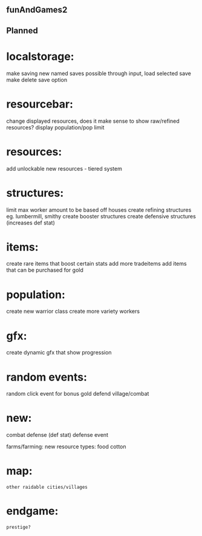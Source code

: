 ## funAndGames2

## Planned
# localstorage:
make saving new named saves possible through input, load selected save
make delete save option

# resourcebar:
change displayed resources, does it make sense to show raw/refined resources?
display population/pop limit

# resources:
add unlockable new resources - tiered system


# structures:
limit max worker amount to be based off houses
create refining structures eg. lumbermill, smithy
create booster structures
create defensive structures (increases def stat)

# items:
create rare items that boost certain stats
add more tradeitems
add items that can be purchased for gold

# population:
create new warrior class
create more variety workers

# gfx:
create dynamic gfx that show progression

# random events:
random click event for bonus gold 
defend village/combat

# new:
combat
defense (def stat)
defense event

farms/farming:
new resource types:
        food
        cotton


# map:
    other raidable cities/villages


# endgame:
    prestige?